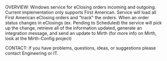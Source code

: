 OVERVIEW: Windows service for eClosing orders incoming and outgoing. Current implementation only supports First American. Service will load all First American eClosing orders and "track" the orders. When an order status changes in eClosings (ex. Pending to Scheduled) the service will pick up the change, retrieve all of the information updated, generate an integration message, and send an update to Mirth (for more info on Mirth, look at the Mirth-Config project) 

CONTACT: If you have problems, questions, ideas, or suggestions please contact Engineering or IT.